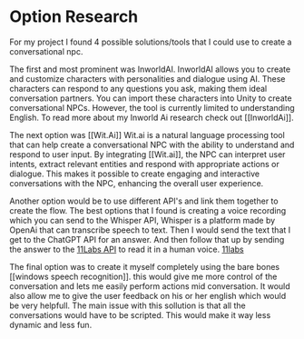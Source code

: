 # Option Research

For my project I found 4 possible solutions/tools that I could use to create a conversational npc.

The first and most prominent was InworldAI.
InworldAI allows you to create and customize characters with personalities and dialogue using AI. These characters can respond to any questions you ask, making them ideal conversation partners. You can import these characters into Unity to create conversational NPCs. However, the tool is currently limited to understanding English. To read more about my Inworld Ai research check out [[InworldAi]].

The next option was [[Wit.Ai]]
Wit.ai is a natural language processing tool that can help create a conversational NPC with the ability to understand and respond to user input. By integrating [[Wit.ai]], the NPC can interpret user intents, extract relevant entities and respond with appropriate actions or dialogue. This makes it possible to create engaging and interactive conversations with the NPC, enhancing the overall user experience. 

Another option would be to use different API's and link them together to create the flow. The best options that I found is creating a voice recording which you can send to the Whisper API, Whisper is a platform made by OpenAi that can transcribe speech to text. Then I would send the text that I get to the ChatGPT API for an answer. And then follow that up by sending the answer to the [11Labs API](https://github.com/RensVlooswijk/PIT-Internship/blob/Dev/Research%20Documents/11Labs) to read it in a human voice.
[11labs](/Research_Documents/11Labs.md)

The final option was to create it myself completely using the bare bones [[windows speech recognition]]. this would give me more control of the conversation and lets me easily perform actions mid conversation. It would also allow me to give the user feedback on his or her english which would be very helpfull. The main issue with this sollution is that all the conversations would have to be scripted. This would make it way less dynamic and less fun.
